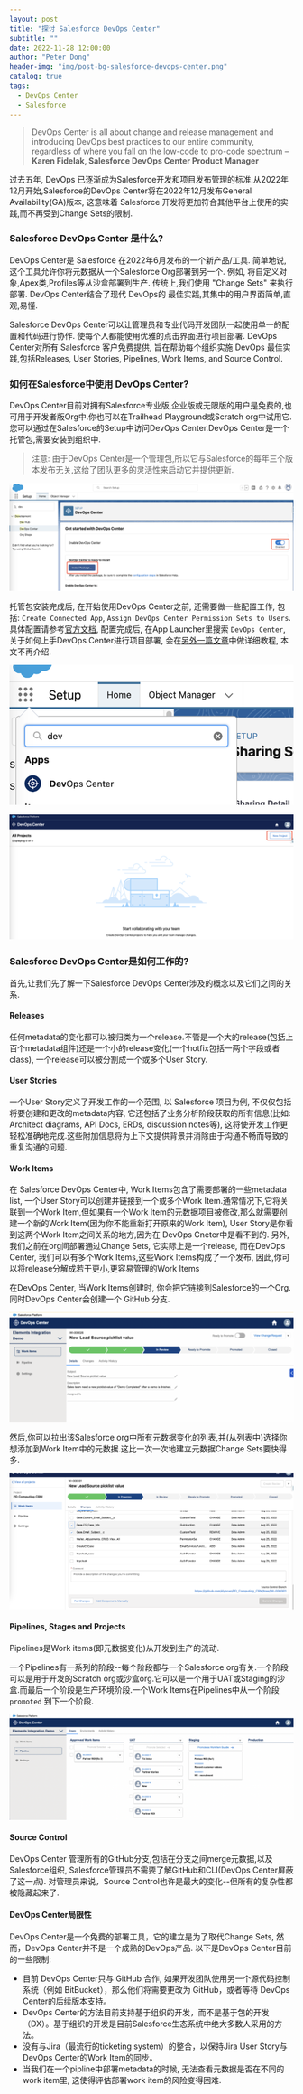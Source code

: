 ```yaml
---
layout: post
title: "探讨 Salesforce DevOps Center"
subtitle: ""
date: 2022-11-28 12:00:00
author: "Peter Dong"
header-img: "img/post-bg-salesforce-devops-center.png"
catalog: true
tags:
  - DevOps Center
  - Salesforce
---
```


> DevOps Center is all about change and release management and introducing DevOps best practices to our entire community, regardless of where you fall on the low-code to pro-code spectrum – **Karen Fidelak, Salesforce DevOps Center Product Manager**



过去五年, DevOps 已逐渐成为Salesforce开发和项目发布管理的标准.从2022年12月开始,Salesforce的DevOps Center将在2022年12月发布General Availability(GA)版本, 这意味着 Salesforce 开发将更加符合其他平台上使用的实践,而不再受到Change Sets的限制.

### Salesforce DevOps Center 是什么?

DevOps Center是 Salesforce 在2022年6月发布的一个新产品/工具. 简单地说, 这个工具允许你将元数据从一个Salesforce Org部署到另一个. 例如, 将自定义对象,Apex类,Profiles等从沙盒部署到生产. 传统上,我们使用 "Change Sets" 来执行部署. DevOps Center结合了现代 DevOps的 最佳实践,其集中的用户界面简单,直观,易懂.

Salesforce DevOps Center可以让管理员和专业代码开发团队一起使用单一的配置和代码进行协作. 使每个人都能使用优雅的点击界面进行项目部署. DevOps Center对所有 Salesforce 客户免费提供, 旨在帮助每个组织实施 DevOps 最佳实践,包括Releases, User Stories, Pipelines, Work Items, and Source Control.

### 如何在Salesforce中使用 DevOps Center?

DevOps Center目前对拥有Salesforce专业版,企业版或无限版的用户是免费的,也可用于开发者版Org中.你也可以在Trailhead Playground或Scratch org中试用它. 您可以通过在Salesforce的Setup中访问DevOps Center.DevOps Center是一个托管包,需要安装到组织中.

>注意: 由于DevOps Center是一个管理包,所以它与Salesforce的每年三个版本发布无关,这给了团队更多的灵活性来启动它并提供更新.

![img](/img/in-post/post-bg-devops-center.png)

托管包安装完成后, 在开始使用DevOps Center之前, 还需要做一些配置工作, 包括: `Create Connected App`, `Assign DevOps Center Permission Sets to Users`. 具体配置请参考[官方文档](https://help.salesforce.com/s/articleView?id=sf.devops_center_setup.htm&type=5), 配置完成后, 在App Launcher里搜索 `DevOps Center`, 关于如何上手DevOps Center进行项目部署, 会在[另外一篇文章](https://dyncan.github.io/2022/12/09/step-by-step-guide-salesforce-devops-center/)中做详细教程, 本文不再介绍.

![img](/img/in-post/post-bg-devops-center-app.png)

![img](/img/in-post/post-bg-devops-center-new.png)

### Salesforce DevOps Center是如何工作的?

首先,让我们先了解一下Salesforce DevOps Center涉及的概念以及它们之间的关系.

#### Releases

任何metadata的变化都可以被归类为一个release.不管是一个大的release(包括上百个metadata组件)还是一个小的release变化(一个hotfix包括一两个字段或者class), 一个release可以被分割成一个或多个User Story.
 
#### User Stories

一个User Story定义了开发工作的一个范围, 以 Salesforce 项目为例, 不仅仅包括将要创建和更改的metadata内容, 它还包括了业务分析阶段获取的所有信息(比如: Architect diagrams, API Docs, ERDs, discussion notes等), 这将使开发工作更轻松准确地完成.这些附加信息将为上下文提供背景并消除由于沟通不畅而导致的重复沟通的问题. 

#### Work Items

在 Salesforce DevOps Center中, Work Items包含了需要部署的一些metadata list, 一个User Story可以创建并链接到一个或多个Work Item.通常情况下,它将关联到一个Work Item,但如果有一个Work Item的元数据项目被修改,那么就需要创建一个新的Work Item(因为你不能重新打开原来的Work Item), User Story是你看到这两个Work Item之间关系的地方,因为在 DevOps Cneter中是看不到的. 另外, 我们之前在org间部署通过Change Sets, 它实际上是一个release, 而在DevOps Center, 我们可以有多个Work Items,这些Work Items构成了一个发布, 因此,你可以将release分解成若干更小,更容易管理的Work Items

在DevOps Center, 当Work Items创建时, 你会把它链接到Salesforce的一个Org. 同时DevOps Center会创建一个 GitHub 分支.

![img](/img/in-post/post-bg-devops-center-work-items.png)

然后,你可以拉出该Salesforce org中所有元数据变化的列表,并(从列表中)选择你想添加到Work Item中的元数据.这比一次一次地建立元数据Change Sets要快得多. 

![img](/img/in-post/post-bg-devops-center-app-wi-progress.png)

#### Pipelines, Stages and Projects

Pipelines是Work items(即元数据变化)从开发到生产的流动.

一个Pipelines有一系列的阶段--每个阶段都与一个Salesforce org有关.一个阶段可以是用于开发的Scratch org或沙盒org.它可以是一个用于UAT或Staging的沙盒.而最后一个阶段是生产环境阶段.一个Work Items在Pipelines中从一个阶段 `promoted` 到下一个阶段.

![img](/img/in-post/post-bg-devops-center-app-pipelines-progress.png)

#### Source Control

DevOps Center 管理所有的GitHub分支,包括在分支之间merge元数据,以及Salesforce组织, Salesforce管理员不需要了解GitHub和CLI(DevOps Center屏蔽了这一点). 对管理员来说，Source Control也许是最大的变化--但所有的复杂性都被隐藏起来了.

#### DevOps Center局限性

DevOps Center是一个免费的部署工具，它的建立是为了取代Change Sets, 然而，DevOps Center并不是一个成熟的DevOps产品. 以下是DevOps Center目前的一些限制:

  - 目前 DevOps Center只与 GitHub 合作, 如果开发团队使用另一个源代码控制系统（例如 BitBucket），那么他们将需要更改为 GitHub，或者等待 DevOps Center的后续版本支持。
  - DevOps Center的方法目前支持基于组织的开发，而不是基于包的开发（DX）。基于组织的开发是目前Salesforce生态系统中绝大多数人采用的方法。
  - 没有与Jira（最流行的ticketing system）的整合，以保持Jira User Story与DevOps Center的Work Item的同步。
  - 当我们在一个pipline中部署metadata的时候, 无法查看元数据是否在不同的work item里, 这使得评估部署work item的风险变得困难.

